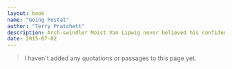 ```yaml
---
layout: book
name: "Going Postal"
author: "Terry Pratchett"
description: Arch-swindler Moist Van Lipwig never believed his confidence crimes were hanging offenses - until he found himself with a noose tightly around his neck, dropping through a trapdoor, and falling into... a government job?
date: 2015-07-02
---
```


> I haven't added any quotations or passages to this page yet.
